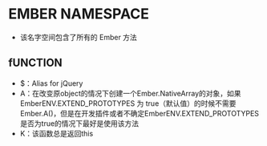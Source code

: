 # EMBER NAMESPACE
- 该名字空间包含了所有的 Ember 方法
## fUNCTION
- $：Alias for jQuery
- A：在改变原object的情况下创建一个Ember.NativeArray的对象，如果 EmberENV.EXTEND_PROTOTYPES 为 true（默认值）的时候不需要Ember.A()，但是在开发插件或者不确定EmberENV.EXTEND_PROTOTYPES是否为true的情况下最好是使用该方法
- K：该函数总是返回this
